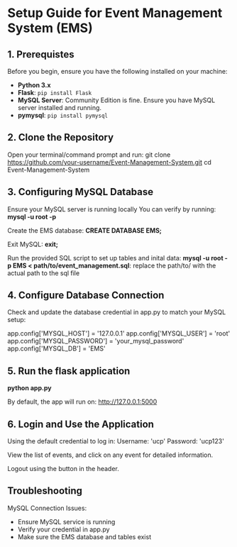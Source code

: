 # Setup Guide for Event Management System (EMS)

## 1. Prerequistes

Before you begin, ensure you have the following installed on your machine:
- **Python 3.x**
- **Flask**: `pip install Flask`
- **MySQL Server**: Community Edition is fine. Ensure you have MySQL server installed and running.
- **pymysql**: `pip install pymysql`

## 2. Clone the Repository

Open your terminal/command prompt and run:
git clone https://github.com/your-username/Event-Management-System.git
cd Event-Management-System

## 3. Configuring MySQL Database

Ensure your MySQL server is running locally You can verify by running:
**mysql -u root -p**

Create the EMS database:
**CREATE DATABASE EMS;**

Exit MySQL:
**exit;**

Run the provided SQL script to set up tables and inital data:
**mysql -u root -p EMS < path/to/event_management.sql**: replace the path/to/ with the actual path to the sql file

## 4. Configure Database Connection

Check and update the database credential in app.py to match your MySQL setup:

app.config['MYSQL_HOST'] = '127.0.0.1'
app.config['MYSQL_USER'] = 'root'
app.config['MYSQL_PASSWORD'] = 'your_mysql_password'
app.config['MYSQL_DB'] = 'EMS'

## 5. Run the flask application
**python app.py** 

By default, the app will run on:
http://127.0.0.1:5000

## 6. Login and Use the Application

Using the default credential to log in:
Username: 'ucp'
Password: 'ucp123'

View the list of events, and click on any event for detailed information.

Logout using the button in the header.

## Troubleshooting
MySQL Connection Issues:
- Ensure MySQL service is running
- Verify your credential in app.py
- Make sure the EMS database and tables exist